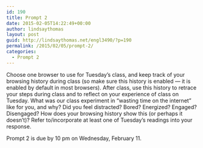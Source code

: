 ```yaml
---
id: 190
title: Prompt 2
date: 2015-02-05T14:22:49+00:00
author: lindsaythomas
layout: post
guid: http://lindsaythomas.net/engl3490/?p=190
permalink: /2015/02/05/prompt-2/
categories:
  - Prompt 2
---
```

Choose one browser to use for Tuesday’s class, and keep track of your browsing history during class (so make sure this history is enabled &#8212; it is enabled by default in most browsers). After class, use this history to retrace your steps during class and to reflect on your experience of class on Tuesday. What was our class experiment in “wasting time on the internet” like for you, and why? Did you feel distracted? Bored? Energized? Engaged? Disengaged? How does your browsing history show this (or perhaps it doesn&#8217;t)? Refer to/incorporate at least one of Tuesday’s readings into your response.

Prompt 2 is due by 10 pm on Wednesday, February 11.